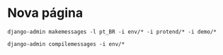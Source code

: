 # Nova página

```
django-admin makemessages -l pt_BR -i env/* -i protend/* -i demo/*

django-admin compilemessages -i env/*
```

